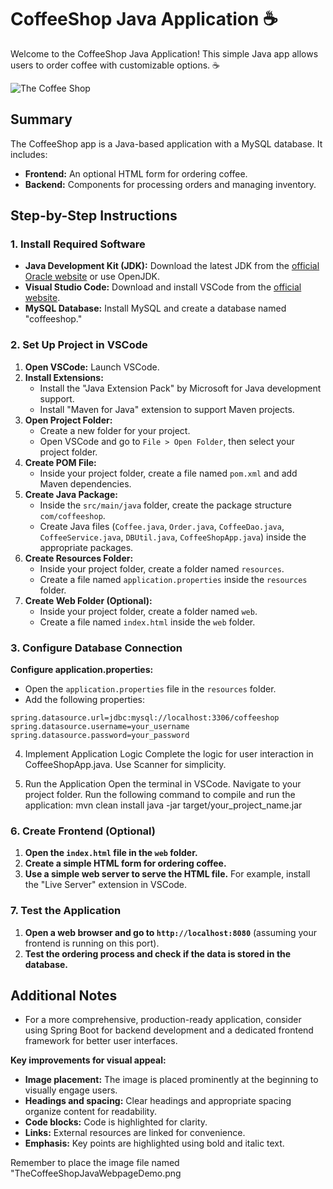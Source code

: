 # CoffeeShop Java Application ☕

Welcome to the CoffeeShop Java Application! This simple Java app allows users to order coffee with customizable options. ☕

![The Coffee Shop](TheCoffeeShopJavaWebpageDemo.png)

## Summary

The CoffeeShop app is a Java-based application with a MySQL database. It includes:

- **Frontend:** An optional HTML form for ordering coffee.
- **Backend:** Components for processing orders and managing inventory.

## Step-by-Step Instructions

### 1. Install Required Software

- **Java Development Kit (JDK):** Download the latest JDK from the [official Oracle website](https://www.oracle.com/java/technologies/javase-downloads.html) or use OpenJDK.
- **Visual Studio Code:** Download and install VSCode from the [official website](https://code.visualstudio.com/).
- **MySQL Database:** Install MySQL and create a database named "coffeeshop."

### 2. Set Up Project in VSCode

1. **Open VSCode:** Launch VSCode.
2. **Install Extensions:**
   - Install the "Java Extension Pack" by Microsoft for Java development support.
   - Install "Maven for Java" extension to support Maven projects.
3. **Open Project Folder:**
   - Create a new folder for your project.
   - Open VSCode and go to `File > Open Folder`, then select your project folder.
4. **Create POM File:**
   - Inside your project folder, create a file named `pom.xml` and add Maven dependencies.
5. **Create Java Package:**
   - Inside the `src/main/java` folder, create the package structure `com/coffeeshop`.
   - Create Java files (`Coffee.java`, `Order.java`, `CoffeeDao.java`, `CoffeeService.java`, `DBUtil.java`, `CoffeeShopApp.java`) inside the appropriate packages.
6. **Create Resources Folder:**
   - Inside your project folder, create a folder named `resources`.
   - Create a file named `application.properties` inside the `resources` folder.
7. **Create Web Folder (Optional):**
   - Inside your project folder, create a folder named `web`.
   - Create a file named `index.html` inside the `web` folder.

### 3. Configure Database Connection

**Configure application.properties:**

- Open the `application.properties` file in the `resources` folder.
- Add the following properties:

```properties
spring.datasource.url=jdbc:mysql://localhost:3306/coffeeshop
spring.datasource.username=your_username
spring.datasource.password=your_password
```

4. Implement Application Logic
Complete the logic for user interaction in CoffeeShopApp.java. Use Scanner for simplicity.

5. Run the Application
Open the terminal in VSCode.
Navigate to your project folder.
Run the following command to compile and run the application:
mvn clean install
java -jar target/your_project_name.jar

### 6. Create Frontend (Optional)

1. **Open the `index.html` file in the `web` folder.**
2. **Create a simple HTML form for ordering coffee.**
3. **Use a simple web server to serve the HTML file.** For example, install the "Live Server" extension in VSCode.

### 7. Test the Application

1. **Open a web browser and go to `http://localhost:8080`** (assuming your frontend is running on this port).
2. **Test the ordering process and check if the data is stored in the database.**

## Additional Notes

- For a more comprehensive, production-ready application, consider using Spring Boot for backend development and a dedicated frontend framework for better user interfaces.



**Key improvements for visual appeal:**

- **Image placement:** The image is placed prominently at the beginning to visually engage users.
- **Headings and spacing:** Clear headings and appropriate spacing organize content for readability.
- **Code blocks:** Code is highlighted for clarity.
- **Links:** External resources are linked for convenience.
- **Emphasis:** Key points are highlighted using bold and italic text.

Remember to place the image file named "TheCoffeeShopJavaWebpageDemo.png

